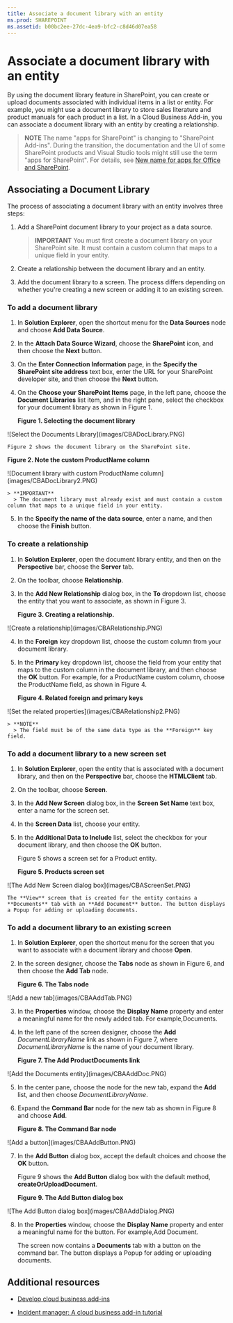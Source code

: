 ```yaml
---
title: Associate a document library with an entity
ms.prod: SHAREPOINT
ms.assetid: b00bc2ee-27dc-4ea9-bfc2-c8d46d07ea58
---
```



# Associate a document library with an entity
By using the document library feature in SharePoint, you can create or upload documents associated with individual items in a list or entity. For example, you might use a document library to store sales literature and product manuals for each product in a list. In a Cloud Business Add-in, you can associate a document library with an entity by creating a relationship.
> **NOTE**
> The name "apps for SharePoint" is changing to "SharePoint Add-ins". During the transition, the documentation and the UI of some SharePoint products and Visual Studio tools might still use the term "apps for SharePoint". For details, see  [New name for apps for Office and SharePoint](new-name-for-apps-for-sharepoint.md#bk_newname). 





## Associating a Document Library

The process of associating a document library with an entity involves three steps:




1. Add a SharePoint document library to your project as a data source.

    > **IMPORTANT**
      > You must first create a document library on your SharePoint site. It must contain a custom column that maps to a unique field in your entity. 
2. Create a relationship between the document library and an entity.


3. Add the document library to a screen. The process differs depending on whether you're creating a new screen or adding it to an existing screen.



### To add a document library


1. In **Solution Explorer**, open the shortcut menu for the **Data Sources** node and choose **Add Data Source**.


2. In the **Attach Data Source Wizard**, choose the **SharePoint** icon, and then choose the **Next** button.


3. On the **Enter Connection Information** page, in the **Specify the SharePoint site address** text box, enter the URL for your SharePoint developer site, and then choose the **Next** button.


4. On the **Choose your SharePoint Items** page, in the left pane, choose the **Document Libraries** list item, and in the right pane, select the checkbox for your document library as shown in Figure 1.

   **Figure 1. Selecting the document library**



!\[Select the Documents Library](images/CBADocLibrary.PNG)


    Figure 2 shows the document library on the SharePoint site.


   **Figure 2. Note the custom ProductName column**



!\[Document library with custom ProductName column](images/CBADocLibrary2.PNG)



    > **IMPORTANT**
      > The document library must already exist and must contain a custom column that maps to a unique field in your entity. 
5. In the **Specify the name of the data source**, enter a name, and then choose the **Finish** button.



### To create a relationship


1. In **Solution Explorer**, open the document library entity, and then on the **Perspective** bar, choose the **Server** tab.


2. On the toolbar, choose **Relationship**.


3. In the **Add New Relationship** dialog box, in the **To** dropdown list, choose the entity that you want to associate, as shown in Figure 3.

   **Figure 3. Creating a relationship.**



!\[Create a relationship](images/CBARelationship.PNG)





4. In the **Foreign** key dropdown list, choose the custom column from your document library.


5. In the **Primary** key dropdown list, choose the field from your entity that maps to the custom column in the document library, and then choose the **OK** button. For example, for a ProductName custom column, choose the ProductName field, as shown in Figure 4.

   **Figure 4. Related foreign and primary keys**



!\[Set the related properties](images/CBARelationship2.PNG)



    > **NOTE**
      > The field must be of the same data type as the **Foreign** key field.

### To add a document library to a new screen set


1. In **Solution Explorer**, open the entity that is associated with a document library, and then on the **Perspective** bar, choose the **HTMLClient** tab.


2. On the toolbar, choose **Screen**.


3. In the **Add New Screen** dialog box, in the **Screen Set Name** text box, enter a name for the screen set.


4. In the **Screen Data** list, choose your entity.


5. In the **Additional Data to Include** list, select the checkbox for your document library, and then choose the **OK** button.

    Figure 5 shows a screen set for a Product entity.


   **Figure 5. Products screen set**



!\[The Add New Screen dialog box](images/CBAScreenSet.PNG)


    The **View** screen that is created for the entity contains a **Documents** tab with an **Add Document** button. The button displays a Popup for adding or uploading documents.



### To add a document library to an existing screen


1. In **Solution Explorer**, open the shortcut menu for the screen that you want to associate with a document library and choose **Open**.


2. In the screen designer, choose the **Tabs** node as shown in Figure 6, and then choose the **Add Tab** node.

   **Figure 6. The Tabs node**



!\[Add a new tab](images/CBAAddTab.PNG)





3. In the **Properties** window, choose the **Display Name** property and enter a meaningful name for the newly added tab. For example,Documents.


4. In the left pane of the screen designer, choose the **Add** _DocumentLibraryName_ link as shown in Figure 7, where _DocumentLibraryName_ is the name of your document library.

   **Figure 7. The Add ProductDocuments link**



!\[Add the Documents entity](images/CBAAddDoc.PNG)





5. In the center pane, choose the node for the new tab, expand the **Add** list, and then choose _DocumentLibraryName_.


6. Expand the **Command Bar** node for the new tab as shown in Figure 8 and choose **Add**.

   **Figure 8. The Command Bar node**



!\[Add a button](images/CBAAddButton.PNG)





7. In the **Add Button** dialog box, accept the default choices and choose the **OK** button.

    Figure 9 shows the **Add Button** dialog box with the default method, **createOrUploadDocument**.


   **Figure 9. The Add Button dialog box**



!\[The Add Button dialog box](images/CBAAddDialog.PNG)





8. In the **Properties** window, choose the **Display Name** property and enter a meaningful name for the button. For example,Add Document.

    The screen now contains a **Documents** tab with a button on the command bar. The button displays a Popup for adding or uploading documents.



## Additional resources
<a name="bk_addresources"> </a>


-  [Develop cloud business add-ins](develop-cloud-business-add-ins.md)


-  [Incident manager: A cloud business add-in tutorial](incident-manager-a-cloud-business-add-in-tutorial.md)



